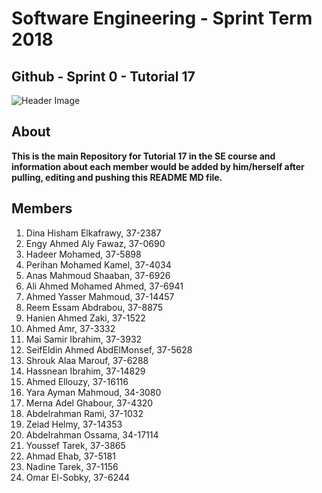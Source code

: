 

# **Software Engineering - Sprint Term 2018**
## Github - Sprint 0 - Tutorial 17
![Header Image](https://images.pexels.com/photos/18105/pexels-photo.jpg?w=1260&h=750&auto=compress&cs=tinysrgb)

## About
**This is the main Repository for Tutorial 17 in the SE course and information about each member would be added by him/herself after pulling, editing and pushing this README MD file.**


## Members

1. Dina Hisham Elkafrawy, 37-2387
1. Engy Ahmed Aly Fawaz, 37-0690
1. Hadeer Mohamed, 37-5898
1. Perihan Mohamed Kamel, 37-4034
1. Anas Mahmoud Shaaban, 37-6926
1. Ali Ahmed Mohamed Ahmed, 37-6941
1. Ahmed Yasser Mahmoud, 37-14457
1. Reem Essam Abdrabou, 37-8875
1. Hanien Ahmed Zaki, 37-1522
1. Ahmed Amr, 37-3332
1. Mai Samir Ibrahim, 37-3932
1. SeifEldin Ahmed AbdElMonsef, 37-5628
1. Shrouk Alaa Marouf, 37-6288
1. Hassnean Ibrahim, 37-14829
1. Ahmed Ellouzy, 37-16116
1. Yara Ayman Mahmoud, 34-3080
1. Merna Adel Ghabour, 37-4320
1. Abdelrahman Rami, 37-1032
1. Zeiad Helmy, 37-14353
1. Abdelrahman Ossama, 34-17114
1. Youssef Tarek, 37-3865
1. Ahmad Ehab, 37-5181
1. Nadine Tarek, 37-1156
1. Omar El-Sobky, 37-6244


